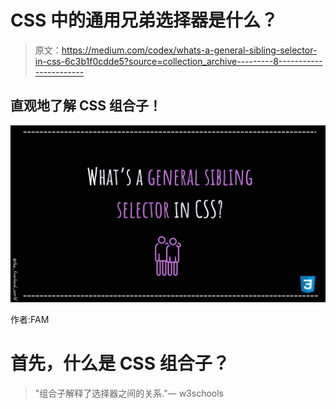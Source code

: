 # CSS 中的通用兄弟选择器是什么？

> 原文：<https://medium.com/codex/whats-a-general-sibling-selector-in-css-6c3b1f0cdde5?source=collection_archive---------8----------------------->

## 直观地了解 CSS 组合子！

![](img/589a56c4c2b30b84c5156cc7957a2371.png)

作者:FAM

# 首先，什么是 CSS 组合子？

> "组合子解释了选择器之间的关系."— w3schools